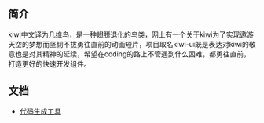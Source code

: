 ## 简介
kiwi中文译为几维鸟，是一种翅膀退化的鸟类，网上有一个关于kiwi为了实现遨游天空的梦想而坚韧不拔勇往直前的动画短片，项目取名kiwi-ui既是表达对kiwi的敬意也是对其精神的延续，希望在coding的路上不管遇到什么困难，都勇往直前，打造更好的快速开发组件。
## 文档
* [代码生成工具](https://github.com/xiongzhao1217/kiwi-framework/blob/master/doc/code-generator.md)
